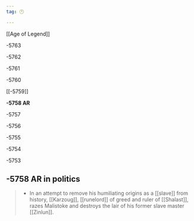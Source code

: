 ```yaml
---
tag: 🕛

---
```

[[Age of Legend‎]]


-5763

-5762

-5761

-5760

[[-5759]]

**-5758 AR**

-5757

-5756

-5755

-5754

-5753



## -5758 AR in politics

>  - In an attempt to remove his humiliating origins as a [[slave]] from history, [[Karzoug]], [[runelord]] of greed and ruler of [[Shalast]], razes Malistoke and destroys the lair of his former slave master [[Zinlun]].






